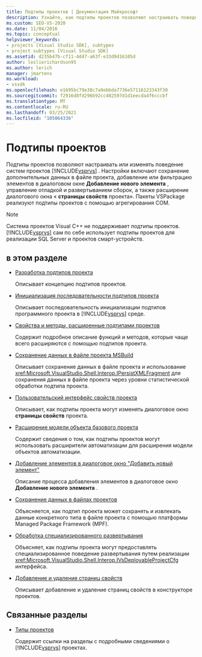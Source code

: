 ```yaml
---
title: Подтипы проектов | Документация Майкрософт
description: Узнайте, как подтипы проектов позволяют настраивать поведение систем проектов Visual Studio. Пакеты VSPackage реализуют подтипы проектов с помощью агрегирования COM.
ms.custom: SEO-VS-2020
ms.date: 11/04/2016
ms.topic: conceptual
helpviewer_keywords:
- projects [Visual Studio SDK], subtypes
- project subtypes [Visual Studio SDK]
ms.assetid: d235b47b-cf11-4d47-a63f-e33d9d16105d
author: leslierichardson95
ms.author: lerich
manager: jmartens
ms.workload:
- vssdk
ms.openlocfilehash: e1695bc79e38c7a9ebbda7736e57116123343f30
ms.sourcegitcommit: f2916d8fd296b92cc402597d1d1eecda4f6cccbf
ms.translationtype: MT
ms.contentlocale: ru-RU
ms.lasthandoff: 03/25/2021
ms.locfileid: "105064336"
---
```

# <a name="project-subtypes"></a>Подтипы проектов
Подтипы проектов позволяют настраивать или изменять поведение систем проектов [!INCLUDE[vsprvs](../../code-quality/includes/vsprvs_md.md)] . Настройки включают сохранение дополнительных данных в файле проекта, добавление или фильтрацию элементов в диалоговом окне **Добавление нового элемента** , управление отладкой и развертыванием сборок, а также расширение диалогового окна « **страницы свойств** проекта». Пакеты VSPackage реализуют подтипы проектов с помощью агрегирования COM.

> [!NOTE]
> Система проектов Visual C++ не поддерживает подтипы проектов. [!INCLUDE[vsprvs](../../code-quality/includes/vsprvs_md.md)] сам по себе использует подтипы проектов для реализации SQL Server и проектов смарт-устройств.

## <a name="in-this-section"></a>в этом разделе

- [Разработка подтипов проекта](../../extensibility/internals/project-subtypes-design.md)

  Описывает концепцию подтипов проектов.

- [Инициализация последовательности подтипов проекта](../../extensibility/internals/initialization-sequence-of-project-subtypes.md)

  Описывает последовательность инициализации подтипов программного проекта в [!INCLUDE[vsprvs](../../code-quality/includes/vsprvs_md.md)] среде.

- [Свойства и методы, расширенные подтипами проектов](../../extensibility/internals/properties-and-methods-extended-by-project-subtypes.md)

  Содержит подробное описание функций и методов, которые чаще всего расширяются с помощью подтипов проекта.

- [Сохранение данных в файле проекта MSBuild](../../extensibility/internals/persisting-data-in-the-msbuild-project-file.md)

  Описывает сохранение данных в файле проекта и использование <xref:Microsoft.VisualStudio.Shell.Interop.IPersistXMLFragment> для сохранения данных в файле проекта через уровни статистической обработки подтипа проекта.

- [Пользовательский интерфейс свойств проекта](../../extensibility/internals/project-property-user-interface.md)

  Описывает, как подтипы проекта могут изменять диалоговое окно **страницы свойств** проекта.

- [Расширение модели объекта базового проекта](../../extensibility/internals/extending-the-object-model-of-the-base-project.md)

  Содержит сведения о том, как подтипы проектов могут использовать расширители автоматизации для расширения модели объектов автоматизации.

- [Добавление элементов в диалоговое окно "Добавить новый элемент"](../../extensibility/internals/contributing-to-the-add-new-item-dialog-box.md)

  Описание процесса добавления элементов в диалоговое окно **Добавление нового элемента** .

- [Сохранение данных в файлах проектов](../../extensibility/saving-data-in-project-files.md)

  Объясняется, как подтип проекта может сохранять и извлекать данные конкретного типа в файле проекта с помощью платформы Managed Package Framework (MPF).

- [Обработка специализированного развертывания](../../extensibility/internals/handling-specialized-deployment.md)

  Объясняет, как подтипы проекта могут предоставлять специализированное поведение развертывания путем реализации <xref:Microsoft.VisualStudio.Shell.Interop.IVsDeployableProjectCfg> интерфейса.

- [Добавление и удаление страниц свойств](../../extensibility/adding-and-removing-property-pages.md)

  Описывает добавление и удаление страниц свойств в конструкторе проектов.

## <a name="related-sections"></a>Связанные разделы

- [Типы проектов](../../extensibility/internals/project-types.md)

  Содержит ссылки на разделы с подробными сведениями о [!INCLUDE[vsprvs](../../code-quality/includes/vsprvs_md.md)] проектах.
